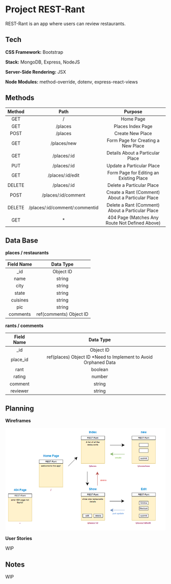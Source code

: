 # Project REST-Rant

REST-Rant is an app where users can review restaurants.

## Tech

**CSS Framework:** Bootstrap

**Stack:** MongoDB, Express, NodeJS

**Server-Side Rendering:** JSX

**Node Modules:** method-override, dotenv, express-react-views

## Methods

| Method |  Path |    Purpose |
|     :---:      |      :---:      |        :---:      |
| GET      |  /     |    Home Page     |
| GET       |  /places       |    Places Index Page       |
| POST      |  /places       |    Create New Place       |
| GET       |  /places/new       |    Form Page for Creating a New Place       |
| GET       |  /places/:id       |    Details About a Particular Place       |
| PUT       |  /places/:id       |    Update a Particular Place       |
| GET       |  /places/:id/edit       |    Form Page for Editing an Existing Place       |
| DELETE       |  /places/:id       |    Delete a Particular Place       |
| POST       |  /places/:id/comment       |    Create a Rant (Comment) About a Particular Place       |
| DELETE       |  /places/:id/comment/:commentid       |    Delete a Rant (Comment) About a Particular Place       |
| GET       |  *       |    404 Page (Matches Any Route Not Defined Above)       |

## Data Base

**places / restaurants**

| Field Name |  Data Type |
|     :---:      |      :---:      |
| _id      |  Object ID     |
| name      |  string     |
| city      |  string       |
| state      |  string       |
| cuisines       |  string       |
| pic       |  string       |
| comments       |  ref(comments) Object ID      |

**rants / comments**

| Field Name |  Data Type |
|     :---:      |      :---:      |
| _id      |  Object ID     |
| place_id      |  ref(places) Object ID *Need to Implement to Avoid Orphaned Data   |
| rant      |  boolean       |
| rating      |  number       |
| comment       |  string       |
| reviewer       |  string       |


## Planning

**Wireframes**

![wireframe of routes](./assets/routes/routes.PNG)

**User Stories**

WIP

## Notes

WIP